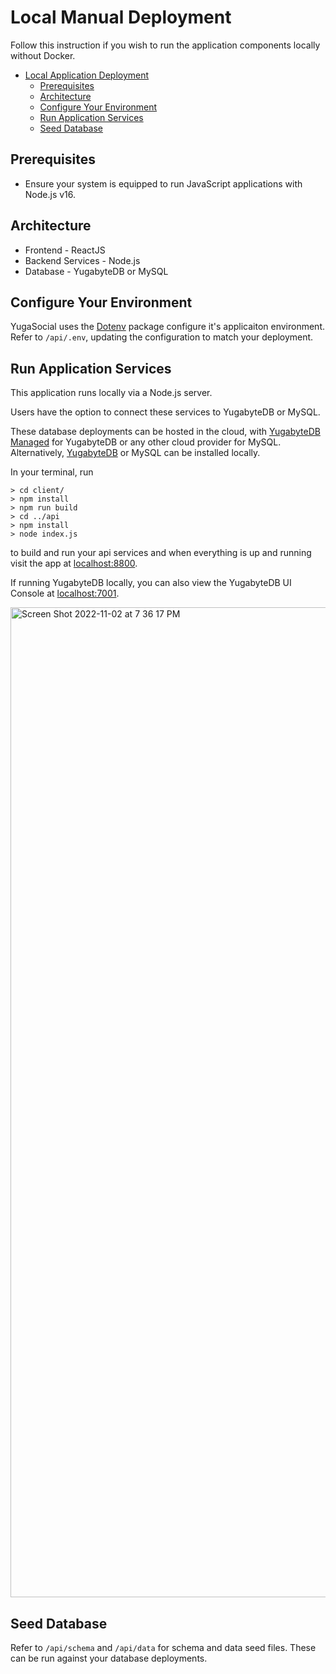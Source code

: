 # Local Manual Deployment

Follow this instruction if you wish to run the application components locally without Docker.

<!-- vscode-markdown-toc -->

- [Local Application Deployment](#local-application-deployment)
  - [Prerequisites](#prerequisites)
  - [Architecture](#architecture)
  - [Configure Your Environment](#configure-your-environment)
  - [Run Application Services](#run-application-services)
  - [Seed Database](#seed-database)

<!-- vscode-markdown-toc-config
    numbering=false
    autoSave=true
    /vscode-markdown-toc-config -->
<!-- /vscode-markdown-toc -->

## Prerequisites

- Ensure your system is equipped to run JavaScript applications with Node.js v16.

## Architecture

- Frontend - ReactJS
- Backend Services - Node.js
- Database - YugabyteDB or MySQL

## Configure Your Environment

YugaSocial uses the [Dotenv](https://www.npmjs.com/package/dotenv) package configure it's applicaiton environment. Refer to `/api/.env`, updating the configuration to match your deployment.

## Run Application Services

This application runs locally via a Node.js server.

Users have the option to connect these services to YugabyteDB or MySQL.

These database deployments can be hosted in the cloud, with [YugabyteDB Managed](https://www.yugabyte.com/managed/) for YugabyteDB or any other cloud provider for MySQL. Alternatively, [YugabyteDB](https://docs.yugabyte.com/preview/quick-start/) or MySQL can be installed locally.

In your terminal, run

```
> cd client/
> npm install
> npm run build
> cd ../api
> npm install
> node index.js
```

to build and run your api services and when everything is up and running visit the app at
[localhost:8800](http://localhost:8800).

If running YugabyteDB locally, you can also view the YugabyteDB UI Console at [localhost:7001](http://localhost:7001).

<img width="1584" alt="Screen Shot 2022-11-02 at 7 36 17 PM" src="https://user-images.githubusercontent.com/2041330/199637751-616d19ff-e474-4d17-956c-fe672c53052c.png">

## Seed Database

Refer to `/api/schema` and `/api/data` for schema and data seed files. These can be run against your database deployments.

